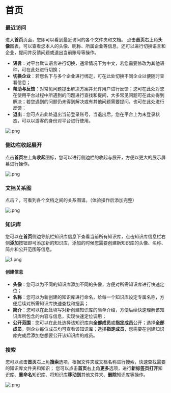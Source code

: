 # **首页**

### **最近访问**

进入**首页**页面，您即可以看到最近访问的各个文件夹和文档。
点击**首页**右上角**头像**图表，可以查看您本人的头像、昵称、所属企业等信息，还可以进行切换语言和企业，提问并反馈问题或退出当前账号等操作。

* **语言**：对平台默认语言进行切换，通常情况下为中文，若您需要修改为其他语种，可在此处进行切换；
* **切换企业**：若您名下与多个企业进行绑定，可在此处切换不同企业以便随时查看信息；
* **帮助与反馈**：对常见问题提出解决方案并允许用户进行反馈；您可在此处对您在使用平台过程中所遇到的问题进行查找和提问，大多常见问题可在此处得到解决；若您遇到的问题仍未得到解决或有其他问题需要提问，也可在此处进行反馈；
*  **退出**：您可点击此处退出当前登录账号，当退出后，您在平台上为未登录状态，可以以游客的身份对平台进行使用。

![.png](http://kmdev.53ai.com/api/preview/a135a9c99de6ddfd396c05072f5c4e73.png)

### **侧边栏收起展开**

点击**首页**左上角**收起**图标，您可以进行侧边栏的收起与展开，方便以更大的展示屏幕进行操作。

![.png](http://kmdev.53ai.com/api/preview/7f43cf959cfc3ad3d5603e542dc4f45e.png)

### **文档关系图**

点击？，可看到各个文档之间的关系图谱。（体验操作后添加完整）

![.png](http://kmdev.53ai.com/api/preview/f83173248e6909b4fee2cc9968142bf0.png)

### **知识库**

您可以在**首页**侧边导航栏知识库信息下查看当前所有知识库，点击知识库信息栏右侧**添加**按钮即可添加新的知识库，添加的时候您需要创建新知识库的头像、名称、简介和公开范围等信息。

![1.png](http://kmdev.53ai.com/api/preview/337a687f3a14a2095b1079d375a9581a.png)

#### **创建信息**

* **头像**：您可以为不同的知识库添加不同的头像，方便对所需知识库进行快速定位；
* **名称**：您可以为新创建的知识库进行命名，给每一个知识库设定专属名称，方便后续对所需知识库快速查找和搜索；
* **简介**：您可以在此处填写对新创建知识库的简单介绍，方便后续快速理解该知识库所包含的内容与信息，实现快速定位调用；
* **公开范围**：您可以在此处选择该知识库向**全部成员**或**指定成员**公开；选择**全部成员**，则企业每位成员均可查看该知识库；选择**指定成员**，您需要在创建知识库完成后添加您想要公开该知识库的成员。

### **搜索**

您可以点击**首页**右上角**搜索**选项，根据文件夹或文档名称进行搜索，快速查找需要的知识库文件夹和知识；
您可以点击**首页**右上角**更多**选项，进行**新标签页打开**知识库、**重命名**知识库、将知识库**移动到**其他文件夹、**删除**知识库等操作。

![.png](http://kmdev.53ai.com/api/preview/ddb88cdb0a76b8ff3f7bafa0632ba5fd.png)

